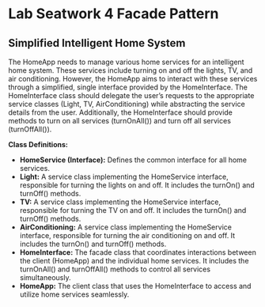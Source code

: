 # Lab Seatwork 4 Facade Pattern

## Simplified Intelligent Home System
The HomeApp needs to manage various home services for an intelligent home system. These services include turning on and off the lights, TV, and air conditioning. However, the HomeApp aims to interact with these services through a simplified, single interface provided by the HomeInterface. The HomeInterface class should delegate the user’s requests to the appropriate service classes (Light, TV, AirConditioning) while abstracting the service details from the user. Additionally, the HomeInterface should provide methods to turn on all services (turnOnAll()) and turn off all services (turnOffAll()).

**Class Definitions:**
- **HomeService (Interface):** Defines the common interface for all home services.
- **Light:** A service class implementing the HomeService interface, responsible for turning the lights on and off. It includes the turnOn() and turnOff() methods.
- **TV:** A service class implementing the HomeService interface, responsible for turning the TV on and off. It includes the turnOn() and turnOff() methods.
- **AirConditioning:** A service class implementing the HomeService interface, responsible for turning the air conditioning on and off. It includes the turnOn() and turnOff() methods.
- **HomeInterface:** The facade class that coordinates interactions between the client (HomeApp) and the individual home services. It includes the turnOnAll() and turnOffAll() methods to control all services simultaneously.
- **HomeApp:** The client class that uses the HomeInterface to access and utilize home services seamlessly.
